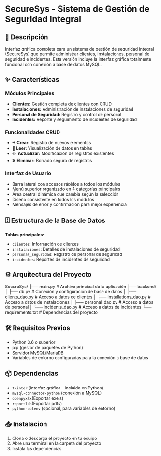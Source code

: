 # SecureSys - Sistema de Gestión de Seguridad Integral

## 📌 Descripción
Interfaz gráfica completa para un sistema de gestión de seguridad integral (SecureSys) que permite administrar clientes, instalaciones, personal de seguridad e incidentes. Esta versión incluye la interfaz gráfica totalmente funcional con conexión a base de datos MySQL.

## ✨ Características

### Módulos Principales
- **Clientes:** Gestión completa de clientes con CRUD  
- **Instalaciones:** Administración de instalaciones de seguridad  
- **Personal de Seguridad:** Registro y control de personal  
- **Incidentes:** Reporte y seguimiento de incidentes de seguridad  

### Funcionalidades CRUD
- ➕ **Crear:** Registro de nuevos elementos  
- 📖 **Leer:** Visualización de datos en tablas  
- ✏️ **Actualizar:** Modificación de registros existentes  
- ❌ **Eliminar:** Borrado seguro de registros  

### Interfaz de Usuario
- Barra lateral con accesos rápidos a todos los módulos  
- Menú superior organizado en 4 categorías principales  
- Área central dinámica que cambia según la selección  
- Diseño consistente en todos los módulos  
- Mensajes de error y confirmación para mejor experiencia  

## 🗄️ Estructura de la Base de Datos
**Tablas principales:**
- `clientes`: Información de clientes  
- `instalaciones`: Detalles de instalaciones de seguridad  
- `personal_seguridad`: Registro de personal de seguridad  
- `incidentes`: Reportes de incidentes de seguridad  

## ⚙️ Arquitectura del Proyecto
SecureSys/
├── main.py # Archivo principal de la aplicación
├── backend/
│ ├── db.py # Conexión y configuración de base de datos
│ ├── clients_dao.py # Acceso a datos de clientes
│ ├── installations_dao.py # Acceso a datos de instalaciones
│ ├── personal_dao.py # Acceso a datos de personal
│ └── incidents_dao.py # Acceso a datos de incidentes
└── requirements.txt # Dependencias del proyecto

## 🛠️ Requisitos Previos
- Python 3.6 o superior  
- pip (gestor de paquetes de Python)  
- Servidor MySQL/MariaDB  
- Variables de entorno configuradas para la conexión a base de datos  

## 📦 Dependencias
- `tkinter` (interfaz gráfica - incluido en Python)  
- `mysql-connector-python` (conexión a MySQL)  
- `openpyxlx`(Exportar exels)
- `reportlab`(Exportar pdfs)
- `python-dotenv` (opcional, para variables de entorno) 


## 📥 Instalación
1. Clona o descarga el proyecto en tu equipo  
2. Abre una terminal en la carpeta del proyecto  
3. Instala las dependencias



